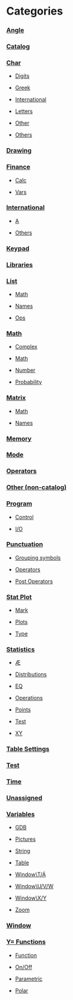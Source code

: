 # Categories

### <a href="./categories/Angle.md">Angle</a>

### <a href="./categories/Catalog.md">Catalog</a>

### <a href="./categories/Char.md">Char</a>

 * <a href="./categories/Char.md#Digits">Digits</a>

 * <a href="./categories/Char.md#Greek">Greek</a>

 * <a href="./categories/Char.md#International">International</a>

 * <a href="./categories/Char.md#Letters">Letters</a>

 * <a href="./categories/Char.md#Other">Other</a>

 * <a href="./categories/Char.md#Others">Others</a>

### <a href="./categories/Drawing.md">Drawing</a>

### <a href="./categories/Finance.md">Finance</a>

 * <a href="./categories/Finance.md#Calc">Calc</a>

 * <a href="./categories/Finance.md#Vars">Vars</a>

### <a href="./categories/International.md">International</a>

 * <a href="./categories/International.md#A">A</a>

 * <a href="./categories/International.md#Others">Others</a>

### <a href="./categories/Keypad.md">Keypad</a>

### <a href="./categories/Libraries.md">Libraries</a>

### <a href="./categories/List.md">List</a>

 * <a href="./categories/List.md#Math">Math</a>

 * <a href="./categories/List.md#Names">Names</a>

 * <a href="./categories/List.md#Ops">Ops</a>

### <a href="./categories/Math.md">Math</a>

 * <a href="./categories/Math.md#Complex">Complex</a>

 * <a href="./categories/Math.md#Math">Math</a>

 * <a href="./categories/Math.md#Number">Number</a>

 * <a href="./categories/Math.md#Probability">Probability</a>

### <a href="./categories/Matrix.md">Matrix</a>

 * <a href="./categories/Matrix.md#Math">Math</a>

 * <a href="./categories/Matrix.md#Names">Names</a>

### <a href="./categories/Memory.md">Memory</a>

### <a href="./categories/Mode.md">Mode</a>

### <a href="./categories/Operators.md">Operators</a>

### <a href="./categories/Other (non-catalog).md">Other (non-catalog)</a>

### <a href="./categories/Program.md">Program</a>

 * <a href="./categories/Program.md#Control">Control</a>

 * <a href="./categories/Program.md#I/O">I/O</a>

### <a href="./categories/Punctuation.md">Punctuation</a>

 * <a href="./categories/Punctuation.md#Grouping symbols">Grouping symbols</a>

 * <a href="./categories/Punctuation.md#Operators">Operators</a>

 * <a href="./categories/Punctuation.md#Post Operators">Post Operators</a>

### <a href="./categories/Stat Plot.md">Stat Plot</a>

 * <a href="./categories/Stat Plot.md#Mark">Mark</a>

 * <a href="./categories/Stat Plot.md#Plots">Plots</a>

 * <a href="./categories/Stat Plot.md#Type">Type</a>

### <a href="./categories/Statistics.md">Statistics</a>

 * <a href="./categories/Statistics.md#Æ">Æ</a>

 * <a href="./categories/Statistics.md#Distributions">Distributions</a>

 * <a href="./categories/Statistics.md#EQ">EQ</a>

 * <a href="./categories/Statistics.md#Operations">Operations</a>

 * <a href="./categories/Statistics.md#Points">Points</a>

 * <a href="./categories/Statistics.md#Test">Test</a>

 * <a href="./categories/Statistics.md#XY">XY</a>

### <a href="./categories/Table Settings.md">Table Settings</a>

### <a href="./categories/Test.md">Test</a>

### <a href="./categories/Time.md">Time</a>

### <a href="./categories/Unassigned.md">Unassigned</a>

### <a href="./categories/Variables.md">Variables</a>

 * <a href="./categories/Variables.md#GDB">GDB</a>

 * <a href="./categories/Variables.md#Pictures">Pictures</a>

 * <a href="./categories/Variables.md#String">String</a>

 * <a href="./categories/Variables.md#Table">Table</a>

 * <a href="./categories/Variables.md#Window\T/Á">Window\T/Á</a>

 * <a href="./categories/Variables.md#Window\U/V/W">Window\U/V/W</a>

 * <a href="./categories/Variables.md#Window\X/Y">Window\X/Y</a>

 * <a href="./categories/Variables.md#Zoom">Zoom</a>

### <a href="./categories/Window.md">Window</a>

### <a href="./categories/Y= Functions.md">Y= Functions</a>

 * <a href="./categories/Y= Functions.md#Function">Function</a>

 * <a href="./categories/Y= Functions.md#On/Off">On/Off</a>

 * <a href="./categories/Y= Functions.md#Parametric">Parametric</a>

 * <a href="./categories/Y= Functions.md#Polar">Polar</a>

